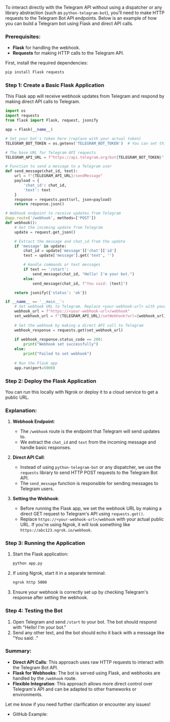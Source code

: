 To interact directly with the Telegram API without using a dispatcher or any library abstraction (such as `python-telegram-bot`), you'll need to make HTTP requests to the Telegram Bot API endpoints. Below is an example of how you can build a Telegram bot using Flask and direct API calls.

### Prerequisites:
- **Flask** for handling the webhook.
- **Requests** for making HTTP calls to the Telegram API.
  
First, install the required dependencies:

```bash
pip install Flask requests
```

### Step 1: Create a Basic Flask Application
This Flask app will receive webhook updates from Telegram and respond by making direct API calls to Telegram.

```python
import os
import requests
from flask import Flask, request, jsonify

app = Flask(__name__)

# Set your bot's token here (replace with your actual token)
TELEGRAM_BOT_TOKEN = os.getenv('TELEGRAM_BOT_TOKEN')  # You can set this directly as a string if preferred

# The base URL for Telegram API requests
TELEGRAM_API_URL = f"https://api.telegram.org/bot{TELEGRAM_BOT_TOKEN}"

# Function to send a message to a Telegram user
def send_message(chat_id, text):
    url = f"{TELEGRAM_API_URL}/sendMessage"
    payload = {
        'chat_id': chat_id,
        'text': text
    }
    response = requests.post(url, json=payload)
    return response.json()

# Webhook endpoint to receive updates from Telegram
@app.route('/webhook', methods=['POST'])
def webhook():
    # Get the incoming update from Telegram
    update = request.get_json()

    # Extract the message and chat_id from the update
    if 'message' in update:
        chat_id = update['message']['chat']['id']
        text = update['message'].get('text', '')

        # Handle commands or text messages
        if text == '/start':
            send_message(chat_id, "Hello! I'm your bot.")
        else:
            send_message(chat_id, f"You said: {text}")

    return jsonify({'status': 'ok'})

if __name__ == '__main__':
    # Set webhook URL to Telegram. Replace <your-webhook-url> with your actual public URL
    webhook_url = f"https://<your-webhook-url>/webhook"
    set_webhook_url = f"{TELEGRAM_API_URL}/setWebhook?url={webhook_url}"
    
    # Set the webhook by making a direct API call to Telegram
    webhook_response = requests.get(set_webhook_url)
    
    if webhook_response.status_code == 200:
        print("Webhook set successfully")
    else:
        print("Failed to set webhook")
    
    # Run the Flask app
    app.run(port=5000)
```

### Step 2: Deploy the Flask Application
You can run this locally with Ngrok or deploy it to a cloud service to get a public URL.

### Explanation:

1. **Webhook Endpoint**:
   - The `/webhook` route is the endpoint that Telegram will send updates to.
   - We extract the `chat_id` and `text` from the incoming message and handle basic responses. 

2. **Direct API Call**:
   - Instead of using `python-telegram-bot` or any dispatcher, we use the `requests` library to send HTTP POST requests to the Telegram Bot API.
   - The `send_message` function is responsible for sending messages to Telegram users.

3. **Setting the Webhook**:
   - Before running the Flask app, we set the webhook URL by making a direct GET request to Telegram's API using `requests.get()`.
   - Replace `https://<your-webhook-url>/webhook` with your actual public URL. If you're using Ngrok, it will look something like `https://abc123.ngrok.io/webhook`.

### Step 3: Running the Application
1. Start the Flask application:
   ```bash
   python app.py
   ```

2. If using Ngrok, start it in a separate terminal:
   ```bash
   ngrok http 5000
   ```

3. Ensure your webhook is correctly set up by checking Telegram's response after setting the webhook.

### Step 4: Testing the Bot
1. Open Telegram and send `/start` to your bot. The bot should respond with "Hello! I'm your bot."
2. Send any other text, and the bot should echo it back with a message like "You said: <your text>."

### Summary:
- **Direct API Calls**: This approach uses raw HTTP requests to interact with the Telegram Bot API.
- **Flask for Webhooks**: The bot is served using Flask, and webhooks are handled by the `/webhook` route.
- **Flexible Integration**: This approach allows more direct control over Telegram's API and can be adapted to other frameworks or environments.

Let me know if you need further clarification or encounter any issues!

- GitHub Example:
